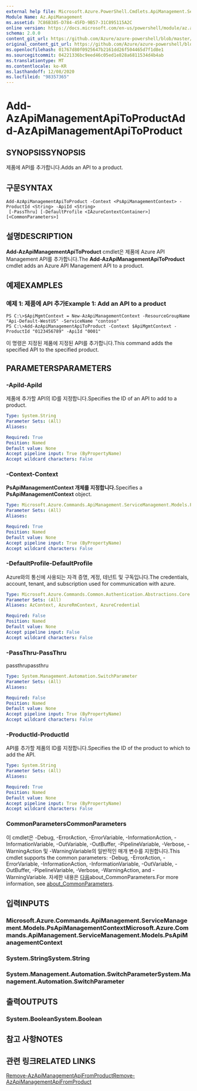 ```yaml
---
external help file: Microsoft.Azure.PowerShell.Cmdlets.ApiManagement.ServiceManagement.dll-Help.xml
Module Name: Az.ApiManagement
ms.assetid: 7C86B385-D784-45FD-9B57-31C895115A2C
online version: https://docs.microsoft.com/en-us/powershell/module/az.apimanagement/add-azapimanagementapitoproduct
schema: 2.0.0
content_git_url: https://github.com/Azure/azure-powershell/blob/master/src/ApiManagement/ApiManagement/help/Add-AzApiManagementApiToProduct.md
original_content_git_url: https://github.com/Azure/azure-powershell/blob/master/src/ApiManagement/ApiManagement/help/Add-AzApiManagementApiToProduct.md
ms.openlocfilehash: 01767d80f0925647b2161dd26f504465d7f1d8e1
ms.sourcegitcommit: 04221336bc9eed46c05ed1e828a6811534d4b4ab
ms.translationtype: MT
ms.contentlocale: ko-KR
ms.lasthandoff: 12/08/2020
ms.locfileid: "98357365"
---
```

# <span data-ttu-id="d3abc-101">Add-AzApiManagementApiToProduct</span><span class="sxs-lookup"><span data-stu-id="d3abc-101">Add-AzApiManagementApiToProduct</span></span>

## <span data-ttu-id="d3abc-102">SYNOPSIS</span><span class="sxs-lookup"><span data-stu-id="d3abc-102">SYNOPSIS</span></span>
<span data-ttu-id="d3abc-103">제품에 API를 추가합니다.</span><span class="sxs-lookup"><span data-stu-id="d3abc-103">Adds an API to a product.</span></span>

## <span data-ttu-id="d3abc-104">구문</span><span class="sxs-lookup"><span data-stu-id="d3abc-104">SYNTAX</span></span>

```
Add-AzApiManagementApiToProduct -Context <PsApiManagementContext> -ProductId <String> -ApiId <String>
 [-PassThru] [-DefaultProfile <IAzureContextContainer>] [<CommonParameters>]
```

## <span data-ttu-id="d3abc-105">설명</span><span class="sxs-lookup"><span data-stu-id="d3abc-105">DESCRIPTION</span></span>
<span data-ttu-id="d3abc-106">**Add-AzApiManagementApiToProduct** cmdlet은 제품에 Azure API Management API를 추가합니다.</span><span class="sxs-lookup"><span data-stu-id="d3abc-106">The **Add-AzApiManagementApiToProduct** cmdlet adds an Azure API Management API to a product.</span></span>

## <span data-ttu-id="d3abc-107">예제</span><span class="sxs-lookup"><span data-stu-id="d3abc-107">EXAMPLES</span></span>

### <span data-ttu-id="d3abc-108">예제 1: 제품에 API 추가</span><span class="sxs-lookup"><span data-stu-id="d3abc-108">Example 1: Add an API to a product</span></span>
```
PS C:\>$ApiMgmtContext = New-AzApiManagementContext -ResourceGroupName "Api-Default-WestUS" -ServiceName "contoso"
PS C:\>Add-AzApiManagementApiToProduct -Context $ApiMgmtContext -ProductId "0123456789" -ApiId "0001"
```

<span data-ttu-id="d3abc-109">이 명령은 지정된 제품에 지정된 API를 추가합니다.</span><span class="sxs-lookup"><span data-stu-id="d3abc-109">This command adds the specified API to the specified product.</span></span>

## <span data-ttu-id="d3abc-110">PARAMETERS</span><span class="sxs-lookup"><span data-stu-id="d3abc-110">PARAMETERS</span></span>

### <span data-ttu-id="d3abc-111">-ApiId</span><span class="sxs-lookup"><span data-stu-id="d3abc-111">-ApiId</span></span>
<span data-ttu-id="d3abc-112">제품에 추가할 API의 ID를 지정합니다.</span><span class="sxs-lookup"><span data-stu-id="d3abc-112">Specifies the ID of an API to add to a product.</span></span>

```yaml
Type: System.String
Parameter Sets: (All)
Aliases:

Required: True
Position: Named
Default value: None
Accept pipeline input: True (ByPropertyName)
Accept wildcard characters: False
```

### <span data-ttu-id="d3abc-113">-Context</span><span class="sxs-lookup"><span data-stu-id="d3abc-113">-Context</span></span>
<span data-ttu-id="d3abc-114">**PsApiManagementContext 개체를 지정합니다.**</span><span class="sxs-lookup"><span data-stu-id="d3abc-114">Specifies a **PsApiManagementContext** object.</span></span>

```yaml
Type: Microsoft.Azure.Commands.ApiManagement.ServiceManagement.Models.PsApiManagementContext
Parameter Sets: (All)
Aliases:

Required: True
Position: Named
Default value: None
Accept pipeline input: True (ByPropertyName)
Accept wildcard characters: False
```

### <span data-ttu-id="d3abc-115">-DefaultProfile</span><span class="sxs-lookup"><span data-stu-id="d3abc-115">-DefaultProfile</span></span>
<span data-ttu-id="d3abc-116">Azure와의 통신에 사용되는 자격 증명, 계정, 테넌트 및 구독입니다.</span><span class="sxs-lookup"><span data-stu-id="d3abc-116">The credentials, account, tenant, and subscription used for communication with azure.</span></span>

```yaml
Type: Microsoft.Azure.Commands.Common.Authentication.Abstractions.Core.IAzureContextContainer
Parameter Sets: (All)
Aliases: AzContext, AzureRmContext, AzureCredential

Required: False
Position: Named
Default value: None
Accept pipeline input: False
Accept wildcard characters: False
```

### <span data-ttu-id="d3abc-117">-PassThru</span><span class="sxs-lookup"><span data-stu-id="d3abc-117">-PassThru</span></span>
<span data-ttu-id="d3abc-118">passthru</span><span class="sxs-lookup"><span data-stu-id="d3abc-118">passthru</span></span>

```yaml
Type: System.Management.Automation.SwitchParameter
Parameter Sets: (All)
Aliases:

Required: False
Position: Named
Default value: None
Accept pipeline input: True (ByPropertyName)
Accept wildcard characters: False
```

### <span data-ttu-id="d3abc-119">-ProductId</span><span class="sxs-lookup"><span data-stu-id="d3abc-119">-ProductId</span></span>
<span data-ttu-id="d3abc-120">API를 추가할 제품의 ID를 지정합니다.</span><span class="sxs-lookup"><span data-stu-id="d3abc-120">Specifies the ID of the product to which to add the API.</span></span>

```yaml
Type: System.String
Parameter Sets: (All)
Aliases:

Required: True
Position: Named
Default value: None
Accept pipeline input: True (ByPropertyName)
Accept wildcard characters: False
```

### <span data-ttu-id="d3abc-121">CommonParameters</span><span class="sxs-lookup"><span data-stu-id="d3abc-121">CommonParameters</span></span>
<span data-ttu-id="d3abc-122">이 cmdlet은 -Debug, -ErrorAction, -ErrorVariable, -InformationAction, -InformationVariable, -OutVariable, -OutBuffer, -PipelineVariable, -Verbose, -WarningAction 및 -WarningVariable의 일반적인 매개 변수를 지원합니다.</span><span class="sxs-lookup"><span data-stu-id="d3abc-122">This cmdlet supports the common parameters: -Debug, -ErrorAction, -ErrorVariable, -InformationAction, -InformationVariable, -OutVariable, -OutBuffer, -PipelineVariable, -Verbose, -WarningAction, and -WarningVariable.</span></span> <span data-ttu-id="d3abc-123">자세한 내용은 [다음](http://go.microsoft.com/fwlink/?LinkID=113216)about_CommonParameters.</span><span class="sxs-lookup"><span data-stu-id="d3abc-123">For more information, see [about_CommonParameters](http://go.microsoft.com/fwlink/?LinkID=113216).</span></span>

## <span data-ttu-id="d3abc-124">입력</span><span class="sxs-lookup"><span data-stu-id="d3abc-124">INPUTS</span></span>

### <span data-ttu-id="d3abc-125">Microsoft.Azure.Commands.ApiManagement.ServiceManagement.Models.PsApiManagementContext</span><span class="sxs-lookup"><span data-stu-id="d3abc-125">Microsoft.Azure.Commands.ApiManagement.ServiceManagement.Models.PsApiManagementContext</span></span>

### <span data-ttu-id="d3abc-126">System.String</span><span class="sxs-lookup"><span data-stu-id="d3abc-126">System.String</span></span>

### <span data-ttu-id="d3abc-127">System.Management.Automation.SwitchParameter</span><span class="sxs-lookup"><span data-stu-id="d3abc-127">System.Management.Automation.SwitchParameter</span></span>

## <span data-ttu-id="d3abc-128">출력</span><span class="sxs-lookup"><span data-stu-id="d3abc-128">OUTPUTS</span></span>

### <span data-ttu-id="d3abc-129">System.Boolean</span><span class="sxs-lookup"><span data-stu-id="d3abc-129">System.Boolean</span></span>

## <span data-ttu-id="d3abc-130">참고 사항</span><span class="sxs-lookup"><span data-stu-id="d3abc-130">NOTES</span></span>

## <span data-ttu-id="d3abc-131">관련 링크</span><span class="sxs-lookup"><span data-stu-id="d3abc-131">RELATED LINKS</span></span>

[<span data-ttu-id="d3abc-132">Remove-AzApiManagementApiFromProduct</span><span class="sxs-lookup"><span data-stu-id="d3abc-132">Remove-AzApiManagementApiFromProduct</span></span>](./Remove-AzApiManagementApiFromProduct.md)


